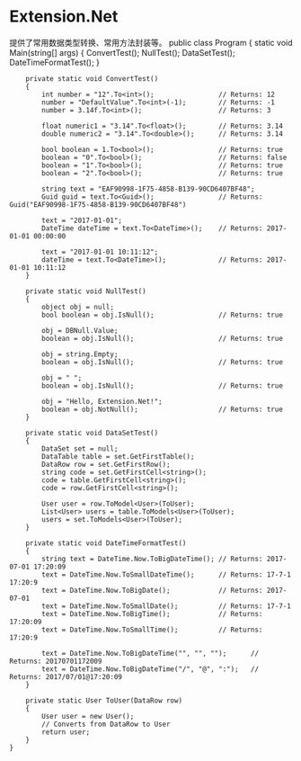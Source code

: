 # Extension.Net
提供了常用数据类型转换、常用方法封装等。
    public class Program
    {
        static void Main(string[] args)
        {
            ConvertTest();
            NullTest();
            DataSetTest();
            DateTimeFormatTest();
        }

        private static void ConvertTest()
        {
            int number = "12".To<int>();                // Returns: 12
            number = "DefaultValue".To<int>(-1);        // Returns: -1
            number = 3.14f.To<int>();                   // Returns: 3

            float numeric1 = "3.14".To<float>();        // Returns: 3.14
            double numeric2 = "3.14".To<double>();      // Returns: 3.14

            bool boolean = 1.To<bool>();                // Returns: true
            boolean = "0".To<bool>();                   // Returns: false
            boolean = "1".To<bool>();                   // Returns: true
            boolean = "2".To<bool>();                   // Returns: true

            string text = "EAF90998-1F75-4858-B139-90CD6407BF48";
            Guid guid = text.To<Guid>();                // Returns: Guid("EAF90998-1F75-4858-B139-90CD6407BF48")

            text = "2017-01-01";
            DateTime dateTime = text.To<DateTime>();    // Returns: 2017-01-01 00:00:00

            text = "2017-01-01 10:11:12";
            dateTime = text.To<DateTime>();             // Returns: 2017-01-01 10:11:12
        }

        private static void NullTest()
        {
            object obj = null;
            bool boolean = obj.IsNull();                // Returns: true

            obj = DBNull.Value;
            boolean = obj.IsNull();                     // Returns: true

            obj = string.Empty;
            boolean = obj.IsNull();                     // Returns: true

            obj = " ";
            boolean = obj.IsNull();                     // Returns: true

            obj = "Hello, Extension.Net!";
            boolean = obj.NotNull();                    // Returns: true
        }

        private static void DataSetTest()
        {
            DataSet set = null;
            DataTable table = set.GetFirstTable();
            DataRow row = set.GetFirstRow();
            string code = set.GetFirstCell<string>();
            code = table.GetFirstCell<string>();
            code = row.GetFirstCell<string>();

            User user = row.ToModel<User>(ToUser);
            List<User> users = table.ToModels<User>(ToUser);
            users = set.ToModels<User>(ToUser);
        }

        private static void DateTimeFormatTest()
        {
            string text = DateTime.Now.ToBigDateTime(); // Returns: 2017-07-01 17:20:09
            text = DateTime.Now.ToSmallDateTime();      // Returns: 17-7-1 17:20:9
            text = DateTime.Now.ToBigDate();            // Returns: 2017-07-01
            text = DateTime.Now.ToSmallDate();          // Returns: 17-7-1
            text = DateTime.Now.ToBigTime();            // Returns: 17:20:09
            text = DateTime.Now.ToSmallTime();          // Returns: 17:20:9

            text = DateTime.Now.ToBigDateTime("", "", "");      // Returns: 20170701172009
            text = DateTime.Now.ToBigDateTime("/", "@", ":");   // Returns: 2017/07/01@17:20:09
        }

        private static User ToUser(DataRow row)
        {
            User user = new User();
            // Converts from DataRow to User
            return user;
        }
    }

